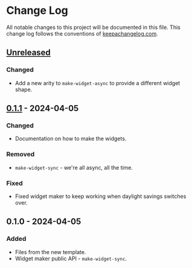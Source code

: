 # Change Log
All notable changes to this project will be documented in this file. This change log follows the conventions of [keepachangelog.com](http://keepachangelog.com/).

## [Unreleased]
### Changed
- Add a new arity to `make-widget-async` to provide a different widget shape.

## [0.1.1] - 2024-04-05
### Changed
- Documentation on how to make the widgets.

### Removed
- `make-widget-sync` - we're all async, all the time.

### Fixed
- Fixed widget maker to keep working when daylight savings switches over.

## 0.1.0 - 2024-04-05
### Added
- Files from the new template.
- Widget maker public API - `make-widget-sync`.

[Unreleased]: https://github.com/missinterpret/mount-configuration/compare/0.1.1...HEAD
[0.1.1]: https://github.com/missinterpret/mount-configuration/compare/0.1.0...0.1.1
